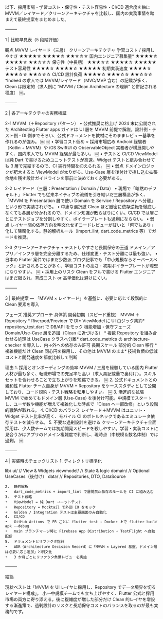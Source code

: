 以下、採用市場・学習コスト・保守性・テスト容易性・CI/CD 適合度を軸に MVVM／レイヤード／クリーンアーキテクチャを比較し、国内の実務事情を踏まえて最終提案をまとめました。

⸻

1 | 比較早見表（5 段階評価）

観点	MVVM	レイヤード（三層）	クリーンアーキテクチャ
学習コスト / 採用しやすさ	★★★★☆	★★★★☆	★★☆☆☆
国内エンジニア募集量*	★★★★☆	★★★★☆	★★☆☆☆
保守性（中長期）	★★★☆☆	★★★★☆	★★★★★
テスト容易性	★★★★☆	★★★★☆	★★★★★
初期実装速度	★★★★☆	★★★☆☆	★★☆☆☆
CI/CD 設計負荷	★★★★☆	★★★☆☆	★★☆☆☆
*Indeed の求人では MVVM/レイヤード（MVC/MVP 含む）の記載が多く、Clean は限定的（求人例に “MVVM / Clean Architecture の理解” と併記される程度） ￼。			


⸻

2 | 各アーキテクチャの実務検証

2-1 MVVM（＋Repository パターン）
	•	公式推奨に格上げ
2024 末に公開された Architecting Flutter apps ガイドは UI 層を MVVM 前提で解説。設計例・テスト例・DI 例までそろい、公式ドキュメントを教材にそのままレビュー基準を作れるのが強み。 ￼ ￼
	•	学習コスト低め × 採用市場広め
Android 経験者（Kotlin + MVVM）や iOS SwiftUI の ObservableObject 実務者が横展開しやすく、国内求人でも MVVM 経験が最も多い。 ￼
	•	テストと CI/CD
ViewModel は純 Dart で書けるためユニットテストが高速。Widget テストと組み合わせても 3 層で完結するので、CI 実行時間を抑えられる。 ￼
	•	弱点
ドメインロジックが肥大すると ViewModel が太りがち。Use-Case 層を後付けで挿し込む拡張余地を残す設計ガイドラインを事前に決めておく必要がある。

2-2 レイヤード（三層：Presentation / Domain / Data）
	•	現場で「暗黙のデフォルト」
Flutter でも従来ネイティブの流儀を引き継いだ三層構造が多く、「MVVM を Presentation 層で使い Domain を Service / Repository へ分離」という形で実装されがち。
	•	中庸な選択肢
Clean ほど厳密に依存逆転を徹底しなくても各層が分かれるので、ドメイン知識が散らばりにくい。CI/CD では層ごとにテストジョブを分割しやすく、ボイラープレートも過剰にならない。
	•	弱点
レイヤー間の依存方向を明文化せずコードレビューが甘いと「何でもあり」化して陳腐化する。静的解析ルール（import_lint, dart_code_metrics 等）でガードを推奨。

2-3 クリーンアーキテクチャ
	•	テストしやすさと長期保守の王道
ドメイン／アプリ／インフラ層を完全分離するため、仕様変更・テスト分離には最も強い。
	•	日本の Flutter 案件ではまだ少数派
ブログ記事でも「中小規模ならオーバースペック」と評されることが多く、学習コストの高さ・初期ボイラープレートが障壁になりやすい。 ￼
	•	採用上のリスク
Clean をフルで書ける Flutter エンジニアはまだ限られ、育成コスト or 高単価化は避けにくい。

⸻

3 | 最終提案 ― 「MVVM × レイヤード」を基盤に、必要に応じて段階的に Clean 要素を導入

フェーズ	推奨アプローチ	具体策
開発初期（スピード重視）	MVVM ＋ Repository	* Riverpod/Provider で DI* ViewModel に UI ロジック集約* repository_test.dart で DB/API をモック
機能増加・保守フェーズ	Domain/Use-Case 層を追加（Clean に近づける）	* 複数 Repository を組み合わせる処理は UseCase クラスへ分離* dart_code_metrics の architecture-checker を導入し、内→外への依存のみ許可
長期スケール	部分的 Clean 移行	* 複雑機能だけ Clean 同心円を採用し、その他は MVVM のまま* 技術負債の低減コストと開発速度を都度比較して判断

理由
	1.	採用とオンボーディングの効率
MVVM / 三層を経験している国内 Flutter 人材が最も多く、転職市場での充足率も高い（求人票記載量で裏付け）。スキルセットを合わせることで立ち上がりを短縮できる。 ￼
	2.	公式ドキュメントとの親和性
Flutter チーム自身が MVVM + Repository をケーススタディとして公開しており、コード規約・テスト戦略を転用しやすい。 ￼
	3.	漸進的な拡張
MVVM で始めてもドメイン層 (Use-Case) を後付け可能。中規模でスタートし、ユーザ数や機能が増えて複雑化した時点で「Clean へ一部改修」という段階的戦略が取れる。
	4.	CI/CD のバランス
レイヤード＋MVVM はユニット・Widget テスト比率が高く、モバイル CI のボトルネックであるエミュレータ依存テストを減らせる。
	5.	不要な過剰設計を避ける
クリーンアーキテクチャ全面採用は、少人数チームでは初期開発スピードを殺しやすい。学習・実装コストに見合うかはアプリのドメイン複雑度で判断し、現時点（中規模＆数名体制）では過剰。 ￼

⸻

4 | 実装時のチェックリスト
	1.	ディレクトリ標準化

lib/
  ui/        // View & Widgets
  viewmodel/ // State & logic
  domain/    // Optional UseCases（後付け）
  data/      // Repositories, DTO, DataSource


	2.	静的解析
	•	dart_code_metrics + import_lint で層間禁止依存のルールを CI に組み込む
	3.	テスト戦略
	•	ViewModel = 純 Dart ユニットテスト
	•	Repository = Mocktail で外部 IO をモック
	•	Golden / Integration テストは主要画面のみ自動化
	4.	CI/CD
	•	GitHub Actions で PR ごとに flutter test → Docker 上で flutter build apk --debug
	•	main ブランチマージ時に Firebase App Distribution + TestFlight へ自動配信
	5.	ドキュメントとリファクタ指針
	•	ADR（Architecture Decision Record）に「MVVM × Layered 基盤、ドメイン層は必要に応じ追加」と明文化
	•	3 か月ごとにリファクタ負債レビューを実施

⸻

結論

現状ベストは「MVVM を UI レイヤに採用し、Repository でデータ境界を切るレイヤード構成」。
小〜中規模チームでも立ち上げやすく、Flutter 公式と採用市場の両方に寄り添える。後に複雑度が増した部分だけ Clean 的レイヤを増設する漸進策で、過剰設計のリスクと長期保守コストのバランスを取るのが最も実務的です。